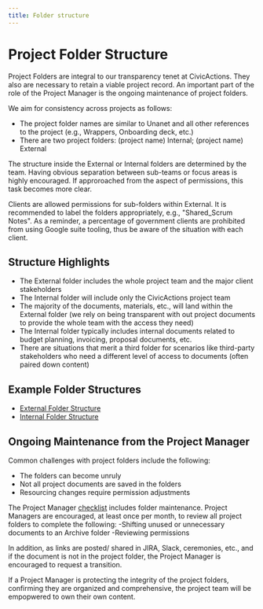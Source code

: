 ```yaml
---
title: Folder structure
---
```


# Project Folder Structure

Project Folders are integral to our transparency tenet at CivicActions. They also are necessary to retain a viable project record. An important part of the role of the Project Manager is the ongoing maintenance of project folders.

We aim for consistency across projects as follows:

-   The project folder names are similar to Unanet and all other references to the project (e.g., Wrappers, Onboarding deck, etc.)
-   There are two project folders: (project name) Internal; (project name) External

The structure inside the External or Internal folders are determined by the team. Having obvious separation between sub-teams or focus areas is highly encouraged. If approroached from the aspect of permissions, this task becomes more clear.

Clients are allowed permissions for sub-folders within External. It is recommended to label the folders appropriately, e.g., "Shared_Scrum Notes". As a reminder, a percentage of government clients are prohibited from using Google suite tooling, thus be aware of the situation with each client.

## Structure Highlights

-   The External folder includes the whole project team and the major client stakeholders
-   The Internal folder will include only the CivicActions project team
-   The majority of the documents, materials, etc., will land within the External folder (we rely on being transparent with out project documents to provide the whole team with the access they need)
-   The Internal folder typically includes internal documents related to budget planning, invoicing, proposal documents, etc.
-   There are situations that merit a third folder for scenarios like third-party stakeholders who need a different level of access to documents (often paired down content)

## Example Folder Structures

-   [External Folder Structure](https://drive.google.com/drive/folders/12A_IvfJItWrCLoGFR0PPcS1zQNzedS2u)
-   [Internal Folder Structure](https://drive.google.com/drive/folders/1sDEFlOEJz8dpJpA3B_UqhJflXrs6L6hj)

## Ongoing Maintenance from the Project Manager

Common challenges with project folders include the following:

-   The folders can become unruly
-   Not all project documents are saved in the folders
-   Resourcing changes require permission adjustments

The Project Manager [checklist](project-management-checklists.md) includes folder maintenance. Project Managers are encouraged, at least once per month, to review all project folders to complete the following:
-Shifting unused or unnecessary documents to an Archive folder
-Reviewing permissions

In addition, as links are posted/ shared in JIRA, Slack, ceremonies, etc., and if the document is not in the project folder, the Project Manager is encouraged to request a transition.

If a Project Manager is protecting the integrity of the project folders, confirming they are organized and comprehensive, the project team will be empopwered to own their own content.
